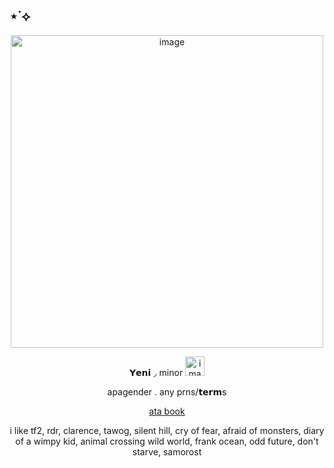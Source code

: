 ## ⋆˙⟡
<p align="center">
<img width="500" height="500" alt="image" src="https://i.pinimg.com/736x/9b/24/b5/9b24b59f0c27ec498ad7a2c9732f4b4d.jpg" />
<p align="center"> 𝗬𝗲𝗻𝗶 ◞ minor <img width="31" height="31" alt="image" src="https://64.media.tumblr.com/54036728b5d528163ab429a09de48f01/992b39b6ab3235eb-47/s100x200/f864d3d0848d565b5296396f09d0dc50b60ab741.webp" />
  <p align="center"> apagender . any prns/𝘁𝗲𝗿𝗺s
<p align="center">
  <a href="https://whatsurnamegirlfriend.atabook.org/" target="_blank">ata book</a> 

  <p align="center">i like tf2, rdr, clarence, tawog, silent hill, cry of fear, afraid of monsters, diary of a wimpy kid, animal crossing wild world, frank ocean, odd future, don't starve, samorost 



















